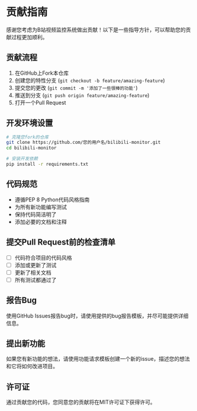 # 贡献指南

感谢您考虑为B站视频监控系统做出贡献！以下是一些指导方针，可以帮助您的贡献过程更加顺利。

## 贡献流程

1. 在GitHub上Fork本仓库
2. 创建您的特性分支 (`git checkout -b feature/amazing-feature`)
3. 提交您的更改 (`git commit -m '添加了一些很棒的功能'`)
4. 推送到分支 (`git push origin feature/amazing-feature`)
5. 打开一个Pull Request

## 开发环境设置

```bash
# 克隆您fork的仓库
git clone https://github.com/您的用户名/bilibili-monitor.git
cd bilibili-monitor

# 安装开发依赖
pip install -r requirements.txt
```

## 代码规范

- 遵循PEP 8 Python代码风格指南
- 为所有新功能编写测试
- 保持代码简洁明了
- 添加必要的文档和注释

## 提交Pull Request前的检查清单

- [ ] 代码符合项目的代码风格
- [ ] 添加或更新了测试
- [ ] 更新了相关文档
- [ ] 所有测试都通过了

## 报告Bug

使用GitHub Issues报告bug时，请使用提供的bug报告模板，并尽可能提供详细信息。

## 提出新功能

如果您有新功能的想法，请使用功能请求模板创建一个新的issue，描述您的想法和它将如何改进项目。

## 许可证

通过贡献您的代码，您同意您的贡献将在MIT许可证下获得许可。